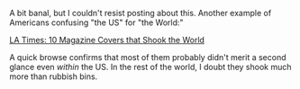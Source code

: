 <!--
.. title: "The World"
.. slug: the-world
.. date: 2008-07-14 16:34:07
.. tags: 
.. category: 
.. link: 
.. description: 
.. type: text
.. has_math: no
.. status: published
.. wp-status: publish
-->

<html><body><p>A bit banal, but I couldn't resist posting about this. Another example of Americans confusing "the US" for "the World:"

<a href="http://www.latimes.com/entertainment/news/la-et-10magazinecovers14-july14-pg,0,5472017.photogallery">LA Times: 10 Magazine Covers that Shook the World</a>

A quick browse confirms that most of them probably didn't merit a second glance even <em>within</em> the US. In the rest of the world, I doubt they shook much more than rubbish bins.</p></body></html>
